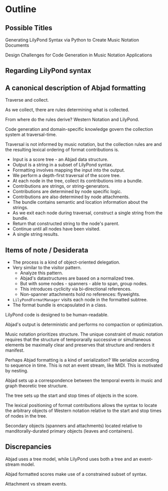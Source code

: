 # Outline

## Possible Titles
Generating LilyPond Syntax via Python to Create Music Notation Documents

Design Challenges for Code Generation in Music Notation Applications


## Regarding LilyPond syntax



## A canonical description of Abjad formatting

Traverse and collect.

As we collect, there are rules determining what is collected.

From where do the rules derive? Western Notation and LilyPond.

Code generation and domain-specific knowledge govern the collection system at traversal-time.

Traversal is not informed by music notation, but the collection rules are and the resulting lexical ordering of format contributions is.

- Input is a score tree - an Abjad data structure.
- Output is a string in a subset of LilyPond syntax.
- Formatting involves mapping the input into the output.
- We perform a depth-first traversal of the score tree.
- At each node in the tree, collect its contributions into a bundle.
- Contributions are strings, or string-generators.
- Contributions are determined by node specific logic.
- Contributions are also determined by node attachments.
- The bundle contains semantic and location information about the strings.
- As we exit each node during traversal, construct a single string from the bundle.
- Return that constructed string to the node's parent.
- Continue until all nodes have been visited.
- A single string results.

## Items of note / Desiderata

- The process is a kind of object-oriented delegation.
- Very similar to the visitor pattern.
  - Analyze this pattern.
  - Abjad's datastructures are based on a normalized tree.
  - But with some nodes - spanners - able to span, group nodes.
  - This introduces cyclicity via bi-directional references.
  - Non-spanner attachments hold no references: flyweights.
- `LilyPondFormatManager` visits each node in the formatted subtree.
- The format bundle is encapsulated in a class.

LilyPond code is designed to be human-readable.

Abjad's output is deterministic and performs no compaction or optimization.

Music notation prioritizes structure. The unique constraint of music notation requires that the structure of temporarally successive or simultaneous elements be maximally clear and preserves that structure and renders it manifest.

Perhaps Abjad formatting is a kind of serialization? We serialize according to sequence in time. This is not an event stream, like MIDI. This is motivated by nesting.

Abjad sets up a correspondence between the temporal events in music and graph theoretic tree structure.

The tree sets up the start and stop times of objects in the score.

The lexical positioning of format contributions allows the syntax to locate the arbitrary objects of Western notation relative to the start and stop times of nodes in the tree.

Secondary objects (spanners and attachments) located relative to manditorally-durated primary objects (leaves and containers).

## Discrepancies

Abjad uses a tree model, while LilyPond uses both a tree and an event-stream model.

Abjad formatted scores make use of a constrained subset of syntax.

Attachment vs stream events.
